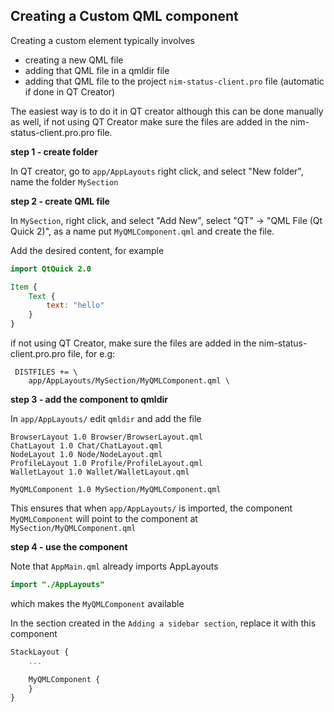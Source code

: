 ## Creating a Custom QML component

Creating a custom element typically involves
* creating a new QML file
* adding that QML file in a qmldir file
* adding that QML file to the project `nim-status-client.pro` file (automatic if done in QT Creator)

The easiest way is to do it in QT creator although this can be done manually as well, if not using QT Creator make sure the files are added in the nim-status-client.pro.pro file.

**step 1 - create folder**

In QT creator, go to `app/AppLayouts` right click, and select "New folder", name the folder `MySection`

**step 2 - create QML file**

In `MySection`, right click, and select "Add New", select "QT" -> "QML File (Qt Quick 2)", as a name put `MyQMLComponent.qml` and create the file.

Add the desired content, for example

```qml
import QtQuick 2.0

Item {
    Text {
        text: "hello"
    }
}
```

if not using QT Creator, make sure the files are added in the nim-status-client.pro.pro file, for e.g:

```
 DISTFILES += \
    app/AppLayouts/MySection/MyQMLComponent.qml \
```

**step 3 - add the component to qmldir**

In `app/AppLayouts/` edit `qmldir` and add the file

```
BrowserLayout 1.0 Browser/BrowserLayout.qml
ChatLayout 1.0 Chat/ChatLayout.qml
NodeLayout 1.0 Node/NodeLayout.qml
ProfileLayout 1.0 Profile/ProfileLayout.qml
WalletLayout 1.0 Wallet/WalletLayout.qml

MyQMLComponent 1.0 MySection/MyQMLComponent.qml
```

This ensures that when `app/AppLayouts/` is imported, the component `MyQMLComponent` will point to the component at `MySection/MyQMLComponent.qml`

**step 4 - use the component**

Note that `AppMain.qml` already imports AppLayouts

```qml
import "./AppLayouts"
```

which makes the `MyQMLComponent` available

In the section created in the `Adding a sidebar section`, replace it with this component

```qml
StackLayout {
    ...

    MyQMLComponent {
    }
}
```
